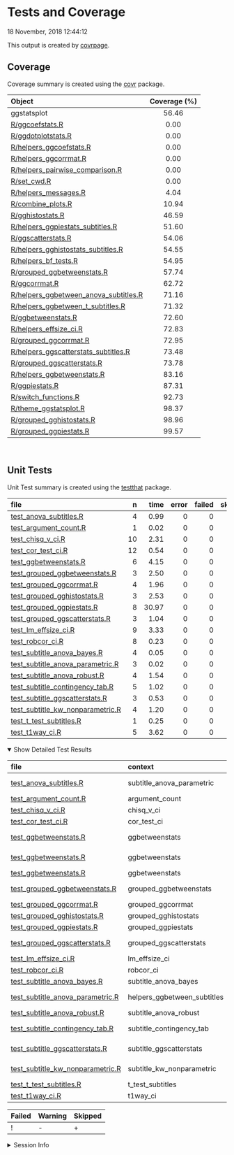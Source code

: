 Tests and Coverage
================
18 November, 2018 12:44:12

This output is created by
[covrpage](https://github.com/yonicd/covrpage).

## Coverage

Coverage summary is created using the
[covr](https://github.com/r-lib/covr)
package.

| Object                                                                               | Coverage (%) |
| :----------------------------------------------------------------------------------- | :----------: |
| ggstatsplot                                                                          |    56.46     |
| [R/ggcoefstats.R](../R/ggcoefstats.R)                                                |     0.00     |
| [R/ggdotplotstats.R](../R/ggdotplotstats.R)                                          |     0.00     |
| [R/helpers\_ggcoefstats.R](../R/helpers_ggcoefstats.R)                               |     0.00     |
| [R/helpers\_ggcorrmat.R](../R/helpers_ggcorrmat.R)                                   |     0.00     |
| [R/helpers\_pairwise\_comparison.R](../R/helpers_pairwise_comparison.R)              |     0.00     |
| [R/set\_cwd.R](../R/set_cwd.R)                                                       |     0.00     |
| [R/helpers\_messages.R](../R/helpers_messages.R)                                     |     4.04     |
| [R/combine\_plots.R](../R/combine_plots.R)                                           |    10.94     |
| [R/gghistostats.R](../R/gghistostats.R)                                              |    46.59     |
| [R/helpers\_ggpiestats\_subtitles.R](../R/helpers_ggpiestats_subtitles.R)            |    51.60     |
| [R/ggscatterstats.R](../R/ggscatterstats.R)                                          |    54.06     |
| [R/helpers\_gghistostats\_subtitles.R](../R/helpers_gghistostats_subtitles.R)        |    54.55     |
| [R/helpers\_bf\_tests.R](../R/helpers_bf_tests.R)                                    |    54.95     |
| [R/grouped\_ggbetweenstats.R](../R/grouped_ggbetweenstats.R)                         |    57.74     |
| [R/ggcorrmat.R](../R/ggcorrmat.R)                                                    |    62.72     |
| [R/helpers\_ggbetween\_anova\_subtitles.R](../R/helpers_ggbetween_anova_subtitles.R) |    71.16     |
| [R/helpers\_ggbetween\_t\_subtitles.R](../R/helpers_ggbetween_t_subtitles.R)         |    71.32     |
| [R/ggbetweenstats.R](../R/ggbetweenstats.R)                                          |    72.60     |
| [R/helpers\_effsize\_ci.R](../R/helpers_effsize_ci.R)                                |    72.83     |
| [R/grouped\_ggcorrmat.R](../R/grouped_ggcorrmat.R)                                   |    72.95     |
| [R/helpers\_ggscatterstats\_subtitles.R](../R/helpers_ggscatterstats_subtitles.R)    |    73.48     |
| [R/grouped\_ggscatterstats.R](../R/grouped_ggscatterstats.R)                         |    73.78     |
| [R/helpers\_ggbetweenstats.R](../R/helpers_ggbetweenstats.R)                         |    83.16     |
| [R/ggpiestats.R](../R/ggpiestats.R)                                                  |    87.31     |
| [R/switch\_functions.R](../R/switch_functions.R)                                     |    92.73     |
| [R/theme\_ggstatsplot.R](../R/theme_ggstatsplot.R)                                   |    98.37     |
| [R/grouped\_gghistostats.R](../R/grouped_gghistostats.R)                             |    98.96     |
| [R/grouped\_ggpiestats.R](../R/grouped_ggpiestats.R)                                 |    99.57     |

<br>

## Unit Tests

Unit Test summary is created using the
[testthat](https://github.com/r-lib/testthat)
package.

| file                                                                             |  n |  time | error | failed | skipped | warning | icon |
| :------------------------------------------------------------------------------- | -: | ----: | ----: | -----: | ------: | ------: | :--- |
| [test\_anova\_subtitles.R](testthat/test_anova_subtitles.R)                      |  4 |  0.99 |     0 |      0 |       0 |       0 |      |
| [test\_argument\_count.R](testthat/test_argument_count.R)                        |  1 |  0.02 |     0 |      0 |       0 |       0 |      |
| [test\_chisq\_v\_ci.R](testthat/test_chisq_v_ci.R)                               | 10 |  2.31 |     0 |      0 |       0 |       0 |      |
| [test\_cor\_test\_ci.R](testthat/test_cor_test_ci.R)                             | 12 |  0.54 |     0 |      0 |       0 |       0 |      |
| [test\_ggbetweenstats.R](testthat/test_ggbetweenstats.R)                         |  6 |  4.15 |     0 |      0 |       1 |       1 | \+-  |
| [test\_grouped\_ggbetweenstats.R](testthat/test_grouped_ggbetweenstats.R)        |  3 |  2.50 |     0 |      0 |       0 |       0 |      |
| [test\_grouped\_ggcorrmat.R](testthat/test_grouped_ggcorrmat.R)                  |  4 |  1.96 |     0 |      0 |       0 |       0 |      |
| [test\_grouped\_gghistostats.R](testthat/test_grouped_gghistostats.R)            |  3 |  2.53 |     0 |      0 |       0 |       0 |      |
| [test\_grouped\_ggpiestats.R](testthat/test_grouped_ggpiestats.R)                |  8 | 30.97 |     0 |      0 |       0 |       0 |      |
| [test\_grouped\_ggscatterstats.R](testthat/test_grouped_ggscatterstats.R)        |  3 |  1.04 |     0 |      0 |       0 |       0 |      |
| [test\_lm\_effsize\_ci.R](testthat/test_lm_effsize_ci.R)                         |  9 |  3.33 |     0 |      0 |       0 |       0 |      |
| [test\_robcor\_ci.R](testthat/test_robcor_ci.R)                                  |  8 |  0.23 |     0 |      0 |       0 |       0 |      |
| [test\_subtitle\_anova\_bayes.R](testthat/test_subtitle_anova_bayes.R)           |  4 |  0.05 |     0 |      0 |       0 |       0 |      |
| [test\_subtitle\_anova\_parametric.R](testthat/test_subtitle_anova_parametric.R) |  3 |  0.02 |     0 |      0 |       0 |       0 |      |
| [test\_subtitle\_anova\_robust.R](testthat/test_subtitle_anova_robust.R)         |  4 |  1.54 |     0 |      0 |       0 |       0 |      |
| [test\_subtitle\_contingency\_tab.R](testthat/test_subtitle_contingency_tab.R)   |  5 |  1.02 |     0 |      0 |       0 |       0 |      |
| [test\_subtitle\_ggscatterstats.R](testthat/test_subtitle_ggscatterstats.R)      |  3 |  0.53 |     0 |      0 |       0 |       0 |      |
| [test\_subtitle\_kw\_nonparametric.R](testthat/test_subtitle_kw_nonparametric.R) |  4 |  1.20 |     0 |      0 |       0 |       0 |      |
| [test\_t\_test\_subtitles.R](testthat/test_t_test_subtitles.R)                   |  1 |  0.25 |     0 |      0 |       0 |       0 |      |
| [test\_t1way\_ci.R](testthat/test_t1way_ci.R)                                    |  5 |  3.62 |     0 |      0 |       0 |       0 |      |

<details open>

<summary> Show Detailed Test Results
</summary>

| file                                                                                     | context                       | test                                       | status  |  n |  time | icon |
| :--------------------------------------------------------------------------------------- | :---------------------------- | :----------------------------------------- | :------ | -: | ----: | :--- |
| [test\_anova\_subtitles.R](testthat/test_anova_subtitles.R#L32_L35)                      | subtitle\_anova\_parametric   | parametric anova subtitles work            | PASS    |  4 |  0.99 |      |
| [test\_argument\_count.R](testthat/test_argument_count.R#L56_L59)                        | argument\_count               | argument\_count is correct                 | PASS    |  1 |  0.02 |      |
| [test\_chisq\_v\_ci.R](testthat/test_chisq_v_ci.R#L46_L50)                               | chisq\_v\_ci                  | chisq\_v\_ci works                         | PASS    | 10 |  2.31 |      |
| [test\_cor\_test\_ci.R](testthat/test_cor_test_ci.R#L45_L49)                             | cor\_test\_ci                 | cor\_test\_ci works                        | PASS    | 12 |  0.54 |      |
| [test\_ggbetweenstats.R](testthat/test_ggbetweenstats.R#L9_L16)                          | ggbetweenstats                | error when x and outlier.label are same    | PASS    |  1 |  0.00 |      |
| [test\_ggbetweenstats.R](testthat/test_ggbetweenstats.R#L26_L36)                         | ggbetweenstats                | outlier.labeling works across vector types | PASS    |  3 |  2.59 |      |
| [test\_ggbetweenstats.R](testthat/test_ggbetweenstats.R#L90_L93)                         | ggbetweenstats                | ggbetweenstats works                       | WARNING |  2 |  1.56 | \-   |
| [test\_grouped\_ggbetweenstats.R](testthat/test_grouped_ggbetweenstats.R#L12_L32)        | grouped\_ggbetweenstats       | grouping.var works across vector types     | PASS    |  3 |  2.50 |      |
| [test\_grouped\_ggcorrmat.R](testthat/test_grouped_ggcorrmat.R#L18_L27)                  | grouped\_ggcorrmat            | grouped\_ggcorrmat works                   | PASS    |  4 |  1.96 |      |
| [test\_grouped\_gghistostats.R](testthat/test_grouped_gghistostats.R#L9_L19)             | grouped\_gghistostats         | grouped\_gghistostats works                | PASS    |  3 |  2.53 |      |
| [test\_grouped\_ggpiestats.R](testthat/test_grouped_ggpiestats.R#L13_L21)                | grouped\_ggpiestats           | grouped\_ggpiestats works                  | PASS    |  8 | 30.97 |      |
| [test\_grouped\_ggscatterstats.R](testthat/test_grouped_ggscatterstats.R#L9_L17)         | grouped\_ggscatterstats       | grouped\_ggscatterstats works              | PASS    |  3 |  1.04 |      |
| [test\_lm\_effsize\_ci.R](testthat/test_lm_effsize_ci.R#L67_L71)                         | lm\_effsize\_ci               | lm\_effsize\_ci works                      | PASS    |  9 |  3.33 |      |
| [test\_robcor\_ci.R](testthat/test_robcor_ci.R#L39_L43)                                  | robcor\_ci                    | robcor\_ci works                           | PASS    |  8 |  0.23 |      |
| [test\_subtitle\_anova\_bayes.R](testthat/test_subtitle_anova_bayes.R#L51_L54)           | subtitle\_anova\_bayes        | subtitle\_anova\_bayes works               | PASS    |  4 |  0.05 |      |
| [test\_subtitle\_anova\_parametric.R](testthat/test_subtitle_anova_parametric.R#L53_L56) | helpers\_ggbetween\_subtitles | helpers\_ggbetween\_subtitles works        | PASS    |  3 |  0.02 |      |
| [test\_subtitle\_anova\_robust.R](testthat/test_subtitle_anova_robust.R#L52_L55)         | subtitle\_anova\_robust       | subtitle\_anova\_robust works              | PASS    |  4 |  1.54 |      |
| [test\_subtitle\_contingency\_tab.R](testthat/test_subtitle_contingency_tab.R#L56_L59)   | subtitle\_contingency\_tab    | subtitle\_contingency\_tab works           | PASS    |  5 |  1.02 |      |
| [test\_subtitle\_ggscatterstats.R](testthat/test_subtitle_ggscatterstats.R#L46)          | subtitle\_ggscatterstats      | subtitle\_ggscatterstats works             | PASS    |  3 |  0.53 |      |
| [test\_subtitle\_kw\_nonparametric.R](testthat/test_subtitle_kw_nonparametric.R#L50_L53) | subtitle\_kw\_nonparametric   | subtitle\_kw\_nonparametric works          | PASS    |  4 |  1.20 |      |
| [test\_t\_test\_subtitles.R](testthat/test_t_test_subtitles.R#L43_L47)                   | t\_test\_subtitles            | t-test subtitles work                      | PASS    |  1 |  0.25 |      |
| [test\_t1way\_ci.R](testthat/test_t1way_ci.R#L57)                                        | t1way\_ci                     | t1way\_ci works                            | PASS    |  5 |  3.62 |      |

| Failed | Warning | Skipped |
| :----- | :------ | :------ |
| \!     | \-      | \+      |

</details>

<details>

<summary> Session Info </summary>

| Field    | Value                                              |
| :------- | :------------------------------------------------- |
| Version  | R Under development (unstable) (2018-10-20 r75474) |
| Platform | x86\_64-w64-mingw32/x64 (64-bit)                   |
| Running  | Windows \>= 8 x64 (build 9200)                     |
| Language | English\_United States                             |
| Timezone | America/New\_York                                  |

| Package  | Version |
| :------- | :------ |
| testthat | 2.0.1   |
| covr     | 3.2.1   |
| covrpage | 0.0.66  |

</details>

<!--- Final Status : skipped/warning --->
